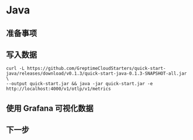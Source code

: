 # Java

<!--@include: ./introduction.md-->

## 准备事项

<!--@include: ./prerequisites.md-->

## 写入数据

<!--@include: ../../db-cloud-shared/quick-start/java.md-->

```shell
curl -L https://github.com/GreptimeCloudStarters/quick-start-java/releases/download/v0.1.3/quick-start-java-0.1.3-SNAPSHOT-all.jar \
--output quick-start.jar && java -jar quick-start.jar -e http://localhost:4000/v1/otlp/v1/metrics
```

## 使用 Grafana 可视化数据

<!--@include: ./visualize-data-by-grafana.md-->

## 下一步

<!--@include: ./next-steps.md-->
